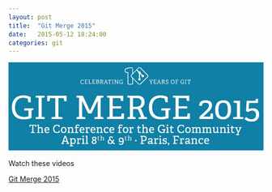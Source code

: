 ```yaml
---
layout: post
title:  "Git Merge 2015"
date:   2015-05-12 18:24:00
categories: git
---
```

![My helpful screenshot](/assets/GitMerge2015.jpg)

Watch these videos

[Git Merge 2015](http://git-merge.com/)
